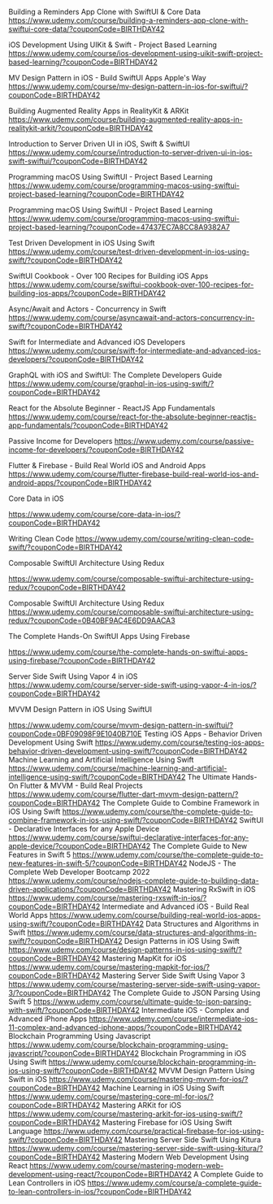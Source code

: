 
Building a Reminders App Clone with SwiftUI & Core Data	https://www.udemy.com/course/building-a-reminders-app-clone-with-swiftui-core-data/?couponCode=BIRTHDAY42

iOS Development Using UIKit & Swift - Project Based Learning	https://www.udemy.com/course/ios-development-using-uikit-swift-project-based-learning/?couponCode=BIRTHDAY42

MV Design Pattern in iOS - Build SwiftUI Apps Apple's Way	https://www.udemy.com/course/mv-design-pattern-in-ios-for-swiftui/?couponCode=BIRTHDAY42

Building Augmented Reality Apps in RealityKit & ARKit	https://www.udemy.com/course/building-augmented-reality-apps-in-realitykit-arkit/?couponCode=BIRTHDAY42

Introduction to Server Driven UI in iOS, Swift & SwiftUI	https://www.udemy.com/course/introduction-to-server-driven-ui-in-ios-swift-swiftui/?couponCode=BIRTHDAY42

Programming macOS Using SwiftUI - Project Based Learning	https://www.udemy.com/course/programming-macos-using-swiftui-project-based-learning/?couponCode=BIRTHDAY42

Programming macOS Using SwiftUI - Project Based Learning	https://www.udemy.com/course/programming-macos-using-swiftui-project-based-learning/?couponCode=47437EC7A8CC8A9382A7

Test Driven Development in iOS Using Swift	https://www.udemy.com/course/test-driven-development-in-ios-using-swift/?couponCode=BIRTHDAY42

SwiftUI Cookbook - Over 100 Recipes for Building iOS Apps	https://www.udemy.com/course/swiftui-cookbook-over-100-recipes-for-building-ios-apps/?couponCode=BIRTHDAY42

Async/Await and Actors - Concurrency in Swift	https://www.udemy.com/course/asyncawait-and-actors-concurrency-in-swift/?couponCode=BIRTHDAY42

Swift for Intermediate and Advanced iOS Developers	https://www.udemy.com/course/swift-for-intermediate-and-advanced-ios-developers/?couponCode=BIRTHDAY42

GraphQL with iOS and SwiftUI: The Complete Developers Guide	https://www.udemy.com/course/graphql-in-ios-using-swift/?couponCode=BIRTHDAY42

React for the Absolute Beginner - ReactJS App Fundamentals	https://www.udemy.com/course/react-for-the-absolute-beginner-reactjs-app-fundamentals/?couponCode=BIRTHDAY42

Passive Income for Developers	https://www.udemy.com/course/passive-income-for-developers/?couponCode=BIRTHDAY42

Flutter & Firebase - Build Real World iOS and Android Apps	https://www.udemy.com/course/flutter-firebase-build-real-world-ios-and-android-apps/?couponCode=BIRTHDAY42

Core Data in iOS

https://www.udemy.com/course/core-data-in-ios/?couponCode=BIRTHDAY42

Writing Clean Code
https://www.udemy.com/course/writing-clean-code-swift/?couponCode=BIRTHDAY42

Composable SwiftUI Architecture Using Redux

https://www.udemy.com/course/composable-swiftui-architecture-using-redux/?couponCode=BIRTHDAY42

Composable SwiftUI Architecture Using Redux
https://www.udemy.com/course/composable-swiftui-architecture-using-redux/?couponCode=0B40BF9AC4E6DD9AACA3

The Complete Hands-On SwiftUI Apps Using Firebase

https://www.udemy.com/course/the-complete-hands-on-swiftui-apps-using-firebase/?couponCode=BIRTHDAY42

Server Side Swift Using Vapor 4 in iOS
https://www.udemy.com/course/server-side-swift-using-vapor-4-in-ios/?couponCode=BIRTHDAY42

MVVM Design Pattern in iOS Using SwiftUI

https://www.udemy.com/course/mvvm-design-pattern-in-swiftui/?couponCode=0BF09098F9E1040B710E
Testing iOS Apps - Behavior Driven Development Using Swift	https://www.udemy.com/course/testing-ios-apps-behavior-driven-development-using-swift/?couponCode=BIRTHDAY42
Machine Learning and Artificial Intelligence Using Swift	https://www.udemy.com/course/machine-learning-and-artificial-intelligence-using-swift/?couponCode=BIRTHDAY42
The Ultimate Hands-On Flutter & MVVM - Build Real Projects	https://www.udemy.com/course/flutter-dart-mvvm-design-pattern/?couponCode=BIRTHDAY42
The Complete Guide to Combine Framework in iOS Using Swift	https://www.udemy.com/course/the-complete-guide-to-combine-framework-in-ios-using-swift/?couponCode=BIRTHDAY42
SwiftUI - Declarative Interfaces for any Apple Device	https://www.udemy.com/course/swiftui-declarative-interfaces-for-any-apple-device/?couponCode=BIRTHDAY42
The Complete Guide to New Features in Swift 5	https://www.udemy.com/course/the-complete-guide-to-new-features-in-swift-5/?couponCode=BIRTHDAY42
NodeJS - The Complete Web Developer Bootcamp 2022	https://www.udemy.com/course/nodejs-complete-guide-to-building-data-driven-applications/?couponCode=BIRTHDAY42
Mastering RxSwift in iOS	https://www.udemy.com/course/mastering-rxswift-in-ios/?couponCode=BIRTHDAY42
Intermediate and Advanced iOS - Build Real World Apps	https://www.udemy.com/course/building-real-world-ios-apps-using-swift/?couponCode=BIRTHDAY42
Data Structures and Algorithms in Swift	https://www.udemy.com/course/data-structures-and-algorithms-in-swift/?couponCode=BIRTHDAY42
Design Patterns in iOS Using Swift	https://www.udemy.com/course/design-patterns-in-ios-using-swift/?couponCode=BIRTHDAY42
Mastering MapKit for iOS	https://www.udemy.com/course/mastering-mapkit-for-ios/?couponCode=BIRTHDAY42
Mastering Server Side Swift Using Vapor 3	https://www.udemy.com/course/mastering-server-side-swift-using-vapor-3/?couponCode=BIRTHDAY42
The Complete Guide to JSON Parsing Using Swift 5	https://www.udemy.com/course/ultimate-guide-to-json-parsing-with-swift/?couponCode=BIRTHDAY42
Intermediate iOS - Complex and Advanced iPhone Apps	https://www.udemy.com/course/intermediate-ios-11-complex-and-advanced-iphone-apps/?couponCode=BIRTHDAY42
Blockchain Programming Using Javascript	https://www.udemy.com/course/blockchain-programming-using-javascript/?couponCode=BIRTHDAY42
Blockchain Programming in iOS Using Swift	https://www.udemy.com/course/blockchain-programming-in-ios-using-swift/?couponCode=BIRTHDAY42
MVVM Design Pattern Using Swift in iOS	https://www.udemy.com/course/mastering-mvvm-for-ios/?couponCode=BIRTHDAY42
Machine Learning in iOS Using Swift	https://www.udemy.com/course/mastering-core-ml-for-ios/?couponCode=BIRTHDAY42
Mastering ARKit for iOS	https://www.udemy.com/course/mastering-arkit-for-ios-using-swift/?couponCode=BIRTHDAY42
Mastering Firebase for iOS Using Swift Language	https://www.udemy.com/course/practical-firebase-for-ios-using-swift/?couponCode=BIRTHDAY42
Mastering Server Side Swift Using Kitura	https://www.udemy.com/course/mastering-server-side-swift-using-kitura/?couponCode=BIRTHDAY42
Mastering Modern Web Development Using React	https://www.udemy.com/course/mastering-modern-web-development-using-react/?couponCode=BIRTHDAY42
A Complete Guide to Lean Controllers in iOS	https://www.udemy.com/course/a-complete-guide-to-lean-controllers-in-ios/?couponCode=BIRTHDAY42